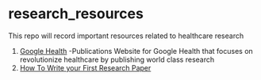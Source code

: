 # research_resources
This repo will record important resources related to healthcare research
1. [Google Health](https://health.google/health-research/publications/)
   -Publications Website for Google Health that focuses on revolutionize healthcare by publishing world class research
1. [How To Write your First Research Paper](https://www.ncbi.nlm.nih.gov/pmc/articles/PMC3178846/)
